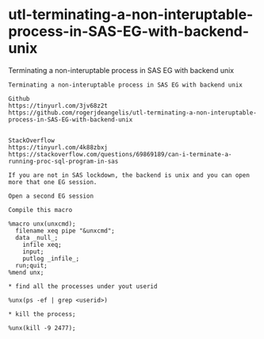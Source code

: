 # utl-terminating-a-non-interuptable-process-in-SAS-EG-with-backend-unix
Terminating a non-interuptable process in SAS EG with backend unix

    Terminating a non-interuptable process in SAS EG with backend unix

    Github
    https://tinyurl.com/3jv68z2t
    https://github.com/rogerjdeangelis/utl-terminating-a-non-interuptable-process-in-SAS-EG-with-backend-unix


    StackOverflow
    https://tinyurl.com/4k88zbxj
    https://stackoverflow.com/questions/69869189/can-i-terminate-a-running-proc-sql-program-in-sas

    If you are not in SAS lockdown, the backend is unix and you can open more that one EG session.

    Open a second EG session

    Compile this macro

    %macro unx(unxcmd);
      filename xeq pipe "&unxcmd";
      data _null_;
        infile xeq;
        input;
        putlog _infile_;
      run;quit;
    %mend unx;

    * find all the processes under yout userid

    %unx(ps -ef | grep <userid>)

    * kill the process;

    %unx(kill -9 2477);
